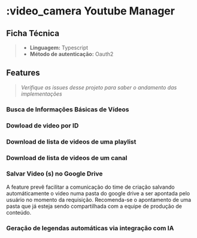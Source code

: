 # :video_camera Youtube Manager

## Ficha Técnica

> - **Linguagem:** Typescript
> - **Método de autenticação:** Oauth2


## Features

> *Verifique as issues desse projeto para saber o andamento das implementações*

### Busca de Informações Básicas de Vídeos

### Dowload de video por ID

### Download de lista de videos de uma playlist

### Download de lista de videos de um canal

### Salvar Video (s) no Google Drive
A feature prevê facilitar a comunicação do time de criação salvando automáticamente o video numa pasta do google drive a ser apontada pelo usuário no momento da requisição. 
Recomenda-se o apontamento de uma pasta que já esteja sendo compartilhada com a equipe de produção de conteúdo.

### Geração de legendas automáticas via integração com IA

